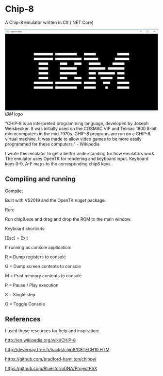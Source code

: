 # Chip-8
A Chip-8 emulator written in C# (.NET Core)

![Beautiful IBM logo](screenshot.png "Beautiful IBM logo")
*IBM logo*

"CHIP-8 is an interpreted programming language, developed by Joseph Weisbecker. It was initially used on the COSMAC VIP and Telmac 1800 8-bit microcomputers in the mid-1970s. CHIP-8 programs are run on a CHIP-8 virtual machine. It was made to allow video games to be more easily programmed for these computers." - Wikipedia


I wrote this emulator to get a better understanding for how emulators work. The emulator uses OpenTK for rendering and keyboard input. Keyboard keys 0-9, A-F maps to the corresponding chip8 keys.

## Compiling and running

Compile:

Built with VS2019 and the OpenTK nuget package.

Run:

Run chip8.exe and drag and drop the ROM to the main window.

Keyboard shortcuts:

[Esc] = Exit

If running as console application:

R     = Dump registers to console

G     = Dump screen contents to console

M     = Print memory contents to console

P     = Pause / Play execution

S     = Single step

O     = Toggle Console


## References
I used these resources for help and inspiration:

http://en.wikipedia.org/wiki/CHIP-8

http://devernay.free.fr/hacks/chip8/C8TECH10.HTM

https://github.com/bradford-hamilton/chippy/

https://github.com/BluestormDNA/ProjectPSX
